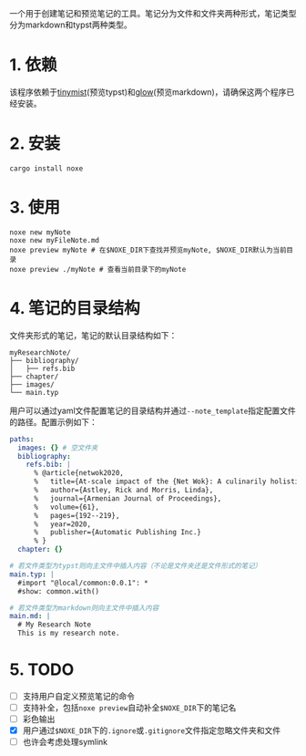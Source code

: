一个用于创建笔记和预览笔记的工具。笔记分为文件和文件夹两种形式，笔记类型分为markdown和typst两种类型。

# 1. 依赖

该程序依赖于[tinymist](https://github.com/Myriad-Dreamin/tinymist)(预览typst)和[glow](https://github.com/charmbracelet/glow)(预览markdown)，请确保这两个程序已经安装。

# 2. 安装
  
```shell
cargo install noxe
```

# 3. 使用

```shell
noxe new myNote
noxe new myFileNote.md
noxe preview myNote # 在$NOXE_DIR下查找并预览myNote, $NOXE_DIR默认为当前目录
noxe preview ./myNote # 查看当前目录下的myNote
```

# 4. 笔记的目录结构

文件夹形式的笔记，笔记的默认目录结构如下：

```
myResearchNote/
├── bibliography/
│   ├── refs.bib
├── chapter/
├── images/
└── main.typ
```

用户可以通过yaml文件配置笔记的目录结构并通过`--note_template`指定配置文件的路径。配置示例如下：

```yaml
paths:
  images: {} # 空文件夹
  bibliography:
    refs.bib: |
      % @article{netwok2020,
      %   title={At-scale impact of the {Net Wok}: A culinarily holistic investigation of distributed dumplings},
      %   author={Astley, Rick and Morris, Linda},
      %   journal={Armenian Journal of Proceedings},
      %   volume={61},
      %   pages={192--219},
      %   year=2020,
      %   publisher={Automatic Publishing Inc.}
      % }
  chapter: {}

# 若文件类型为typst则向主文件中插入内容（不论是文件夹还是文件形式的笔记）
main.typ: |
  #import "@local/common:0.0.1": *
  #show: common.with()

# 若文件类型为markdown则向主文件中插入内容
main.md: |
  # My Research Note
  This is my research note.

```

# 5. TODO

- [ ] 支持用户自定义预览笔记的命令
- [ ] 支持补全，包括`noxe preview`自动补全`$NOXE_DIR`下的笔记名
- [ ] 彩色输出
- [x] 用户通过`$NOXE_DIR`下的`.ignore`或`.gitignore`文件指定忽略文件夹和文件
- [ ] 也许会考虑处理symlink
